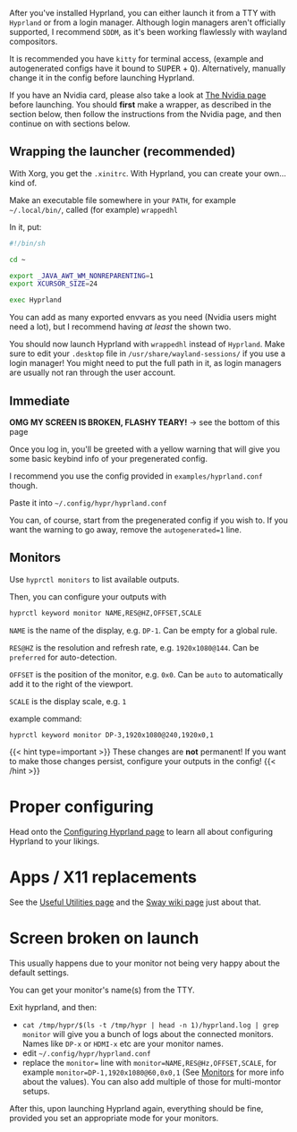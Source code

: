 
After you've installed Hyprland, you can either launch it from a TTY with
`Hyprland` or from a login manager. Although login managers aren't officially
supported, I recommend `SDDM`, as it's been working flawlessly with wayland
compositors.

It is recommended you have `kitty` for terminal access, (example and
autogenerated configs have it bound to <kbd>SUPER</kbd> + <kbd>Q</kbd>).
Alternatively, manually change it in the config before launching Hyprland.

If you have an Nvidia card, please also take a look at
[The Nvidia page](../../Nvidia) before
launching. You should **first** make a wrapper, as described in the section
below, then follow the instructions from the Nvidia page, and then continue
on with sections below.

## Wrapping the launcher (recommended)
With Xorg, you get the `.xinitrc`. With Hyprland, you can create your own...
kind of.

Make an executable file somewhere in your `PATH`, for example `~/.local/bin/`,
called (for example) `wrappedhl`

In it, put:
```bash
#!/bin/sh

cd ~

export _JAVA_AWT_WM_NONREPARENTING=1
export XCURSOR_SIZE=24

exec Hyprland
```

You can add as many exported envvars as you need (Nvidia users might need a
lot), but I recommend having *at least* the shown two.

You should now launch Hyprland with `wrappedhl` instead of `Hyprland`. Make
sure to edit your `.desktop` file in `/usr/share/wayland-sessions/` if you use
a login manager! You might need to put the full path in it, as login managers
are usually not ran through the user account.

## Immediate

**OMG MY SCREEN IS BROKEN, FLASHY TEARY!** -> see the bottom of this page

Once you log in, you'll be greeted with a yellow warning that will give you some
basic keybind info of your pregenerated config.

I recommend you use the config provided in `examples/hyprland.conf` though.

Paste it into `~/.config/hypr/hyprland.conf`

You can, of course, start from the pregenerated config if you wish to. If you
want the warning to go away, remove the `autogenerated=1` line.

## Monitors

Use `hyprctl monitors` to list available outputs.

Then, you can configure your outputs with

```bash
hyprctl keyword monitor NAME,RES@HZ,OFFSET,SCALE
```

`NAME` is the name of the display, e.g. `DP-1`. Can be empty for a global rule.

`RES@HZ` is the resolution and refresh rate, e.g. `1920x1080@144`. Can be
`preferred` for auto-detection.

`OFFSET` is the position of the monitor, e.g. `0x0`. Can be `auto` to
automatically add it to the right of the viewport.

`SCALE` is the display scale, e.g. `1`

example command:

```plain
hyprctl keyword monitor DP-3,1920x1080@240,1920x0,1
```

{{< hint type=important >}}
These changes are **not** permanent! If you want to make those
changes persist, configure your outputs in the config!
{{< /hint >}}

# Proper configuring

Head onto the
[Configuring Hyprland page](../../Configuring/Configuring-Hyprland)
to learn all about configuring Hyprland to your likings.

# Apps / X11 replacements

See the [Useful Utilities page](../../Useful-Utilities) and the
[Sway wiki page](https://github.com/swaywm/sway/wiki/Useful-add-ons-for-sway)
just about that.

# Screen broken on launch

This usually happens due to your monitor not being very happy about the default
settings.

You can get your monitor's name(s) from the TTY.

Exit hyprland, and then:

- `cat /tmp/hypr/$(ls -t /tmp/hypr | head -n 1)/hyprland.log | grep monitor`
  will give you a bunch of logs about the connected monitors. Names like `DP-x`
  or `HDMI-x` etc are your monitor names.
- edit `~/.config/hypr/hyprland.conf`
- replace the `monitor=` line with `monitor=NAME,RES@Hz,OFFSET,SCALE`, for
  example `monitor=DP-1,1920x1080@60,0x0,1` (See [Monitors](#monitors) for
  more info about the values). You can also add multiple of those
  for multi-montor setups.

After this, upon launching Hyprland again, everything should be fine, 
provided you set an appropriate mode for your monitors.
